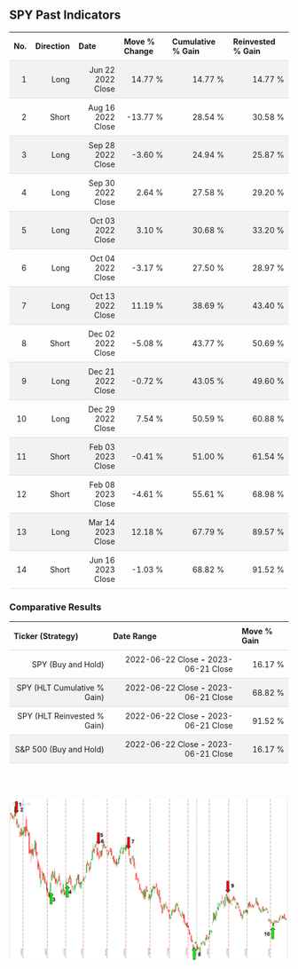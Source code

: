 
<style>
.hits {
            border-collapse: collapse;
            width: 100%;
        }
        .hits th, td {
            padding: 8px;
            border-bottom: 1px solid #ddd;
        }
        
        .hits td {text-align: right;}
        .hits th {text-align: left;}
        
        .hits tr:nth-child(even) {
            background-color: #f2f2f2;
        }
        
        .chartCol {
            width: 50%;
            float: left;
            padding: 20px;
        }  
</style>
    
<br>

## SPY Past Indicators

<table class="hits">
    <tr>
        <th>No.</th>
        <th>Direction</th>
        <th>Date</th>
        <th>Move % Change</th>
        <th>Cumulative % Gain</th>
        <th>Reinvested % Gain</th>
      </tr>
    <tr>
        <td>1</td>
        <td>Long</td>
        <td>Jun 22 2022 Close</td>
        <td>14.77 %</td>
        <td>14.77 %</td>
        <td>14.77 %</td>
    </tr>
    <tr>
        <td>2</td>
        <td>Short</td>
        <td>Aug 16 2022 Close</td>
        <td>-13.77 %</td>
        <td>28.54 %</td>
        <td>30.58 %</td>
    </tr>
    <tr>
        <td>3</td>
        <td>Long</td>
        <td>Sep 28 2022 Close</td>
        <td>-3.60 %</td>
        <td>24.94 %</td>
        <td>25.87 %</td>
    </tr>
    <tr>
        <td>4</td>
        <td>Long</td>
        <td>Sep 30 2022 Close</td>
        <td>2.64 %</td>
        <td>27.58 %</td>
        <td>29.20 %</td>
    </tr>
    <tr>
        <td>5</td>
        <td>Long</td>
        <td>Oct 03 2022 Close</td>
        <td>3.10 %</td>
        <td>30.68 %</td>
        <td>33.20 %</td>
    </tr>
    <tr>
        <td>6</td>
        <td>Long</td>
        <td>Oct 04 2022 Close</td>
        <td>-3.17 %</td>
        <td>27.50 %</td>
        <td>28.97 %</td>
    </tr>
    <tr>
        <td>7</td>
        <td>Long</td>
        <td>Oct 13 2022 Close</td>
        <td>11.19 %</td>
        <td>38.69 %</td>
        <td>43.40 %</td>
    </tr>
    <tr>
        <td>8</td>
        <td>Short</td>
        <td>Dec 02 2022 Close</td>
        <td>-5.08 %</td>
        <td>43.77 %</td>
        <td>50.69 %</td>
    </tr>
    <tr>
        <td>9</td>
        <td>Long</td>
        <td>Dec 21 2022 Close</td>
        <td>-0.72 %</td>
        <td>43.05 %</td>
        <td>49.60 %</td>
    </tr>
    <tr>
        <td>10</td>
        <td>Long</td>
        <td>Dec 29 2022 Close</td>
        <td>7.54 %</td>
        <td>50.59 %</td>
        <td>60.88 %</td>
    </tr>
    <tr>
        <td>11</td>
        <td>Short</td>
        <td>Feb 03 2023 Close</td>
        <td>-0.41 %</td>
        <td>51.00 %</td>
        <td>61.54 %</td>
    </tr>
    <tr>
        <td>12</td>
        <td>Short</td>
        <td>Feb 08 2023 Close</td>
        <td>-4.61 %</td>
        <td>55.61 %</td>
        <td>68.98 %</td>
    </tr>
    <tr>
        <td>13</td>
        <td>Long</td>
        <td>Mar 14 2023 Close</td>
        <td>12.18 %</td>
        <td>67.79 %</td>
        <td>89.57 %</td>
    </tr>
    <tr>
        <td>14</td>
        <td>Short</td>
        <td>Jun 16 2023 Close</td>
        <td>-1.03 %</td>
        <td>68.82 %</td>
        <td>91.52 %</td>
    </tr>
    
</table>

### Comparative Results

<table class="hits">
    <thead>
        <th>Ticker (Strategy)</th>
        <th>Date Range</th>
        <th>Move % Gain</th>
    </thead>
    <tbody>
        <tr>
            <td>SPY (Buy and Hold)</td>
            <td>2022-06-22 Close <b>-</b> 2023-06-21 Close</td>
            <td>16.17 %</td>
        </tr>
        <tr>
            <td>SPY (HLT Cumulative % Gain)</td>
            <td>2022-06-22 Close <b>-</b> 2023-06-21 Close</td>
            <td>68.82 %</td>
        </tr>
        <tr>
            <td>SPY (HLT Reinvested % Gain)</td>
            <td>2022-06-22 Close <b>-</b> 2023-06-21 Close</td>
            <td>91.52 %</td>
        </tr>
        <tr>
            <td>S&P 500 (Buy and Hold)</td>
            <td>2022-06-22 Close <b>-</b> 2023-06-21 Close</td>
            <td>16.17 %</td>
        </tr>
    </tbody>
</table>
<br>
<br>

![Plot](charts/TSLAstatic.png)